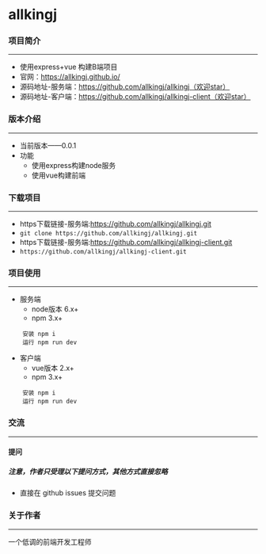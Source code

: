 # allkingj

### 项目简介

---
+ 使用express+vue 构建B端项目
+ 官网：https://allkingj.github.io/
+ 源码地址-服务端：https://github.com/allkingj/allkingj（欢迎star）
+ 源码地址-客户端：https://github.com/allkingj/allkingj-client（欢迎star）

### 版本介绍

---
+ 当前版本——0.0.1
+ 功能
    - 使用express构建node服务
    - 使用vue构建前端
     
### 下载项目

---
+ https下载链接-服务端:https://github.com/allkingj/allkingj.git
+ ```git clone https://github.com/allkingj/allkingj.git```
+ https下载链接-服务端:https://github.com/allkingj/allkingj-client.git
+ ```https://github.com/allkingj/allkingj-client.git```

### 项目使用

---
+ 服务端
    - node版本 6.x+
    - npm 3.x+
```
    安装 npm i 
    运行 npm run dev
```

+ 客户端
    - vue版本 2.x+
    - npm 3.x+
```
    安装 npm i 
    运行 npm run dev
```

### 交流

---

#### 提问
##### 注意，作者只受理以下提问方式，其他方式直接忽略
- 直接在 github issues 提交问题

### 关于作者

---

一个低调的前端开发工程师
